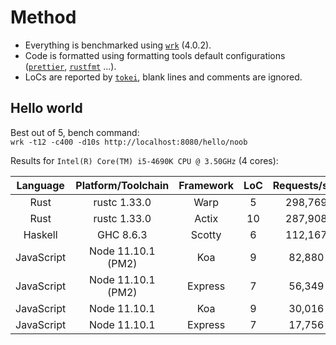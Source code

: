 # Method
- Everything is benchmarked using [`wrk`](https://github.com/wg/wrk) (4.0.2).
- Code is formatted using formatting tools default configurations ([`prettier`](https://github.com/prettier/prettier), [`rustfmt`](https://github.com/rust-lang/rustfmt) ...).
- LoCs are reported by [`tokei`](https://github.com/Aaronepower/tokei), blank lines and comments are ignored. 

## Hello world
Best out of 5, bench command: \
`wrk -t12 -c400 -d10s http://localhost:8080/hello/noob`

Results for `Intel(R) Core(TM) i5-4690K CPU @ 3.50GHz` (4 cores):

| Language      | Platform/Toolchain | Framework     | LoC | Requests/sec | Transfer/sec | Perf. | 
|:-------------:|:------------------:|:-------------:|:---:|:------------:|:------------:|---| 
| Rust | rustc 1.33.0 | Warp | 5 | 298,769 | 36.47MB | 100% |
| Rust | rustc 1.33.0 | Actix | 10 | 287,908 | 35.15MB | 96.3% |
| Haskell | GHC 8.6.3 | Scotty | 6 | 112,167 | 18.29MB | 37.3% |
| JavaScript | Node 11.10.1 (PM2) | Koa | 9 | 82,880 | 12.01MB | 27.7% |
| JavaScript | Node 11.10.1 (PM2) | Express | 7 | 56,349 | 11.55MB | 18.9% |
| JavaScript | Node 11.10.1 | Koa | 9 | 30,016 | 4.35M | 10.0% |
| JavaScript | Node 11.10.1 | Express | 7 | 17,756 | 3.64MB | 5.9% |

